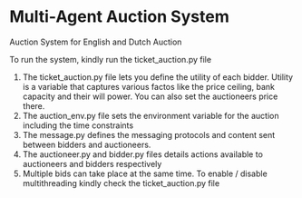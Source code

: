 # Multi-Agent Auction System
Auction System for English and Dutch Auction

To run the system, kindly run the ticket_auction.py file

1. The  ticket_auction.py file lets you define the utility of each bidder. Utility is a variable that captures various factos like the price ceiling, bank capacity and their will power. You can also set the auctioneers price there.
2. The auction_env.py file sets the environment variable for the auction including the time constraints
3. The message.py defines the messaging protocols and content sent between bidders and auctioneers.
4. The auctioneer.py and bidder.py files details actions available to auctioneers and bidders respectively
5. Multiple bids can take place at the same time. To enable / disable multithreading kindly check the ticket_auction.py file
